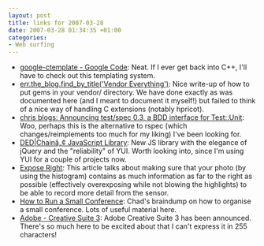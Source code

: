```yaml
---
layout: post
title: links for 2007-03-28
date: 2007-03-28 01:34:35 +01:00
categories:
- Web surfing
---
```

* [google-ctemplate - Google Code](http://code.google.com/p/google-ctemplate/): Neat.  If I ever get back into C++, I'll have to check out this templating system.
* [err.the_blog.find_by_title('Vendor Everything')](http://errtheblog.com/post/2120): Nice write-up of how to put gems in your vendor/ directory.  We have done exactly as was documented here (and I meant to document it myself!) but failed to think of a nice way of handling C extensions (notably hpricot).
* [chris blogs: Announcing test/spec 0.3, a BDD interface for Test::Unit](http://chneukirchen.org/blog/archive/2007/01/announcing-test-spec-0-3-a-bdd-interface-for-test-unit.html): Woo, perhaps this is the alternative to rspec (which changes/reimplements too much for my liking) I've been looking for.
* [DED|Chainâ„¢ JavaScript Library](http://dedchain.dustindiaz.com/): New JS library with the elegance of jQuery and the "reliability" of YUI.  Worth looking into, since I'm using YUI for a couple of projects now.
* [Expose Right](http://www.luminous-landscape.com/tutorials/expose-right.shtml): This article talks about making sure that your photo (by using the histogram) contains as much information as far to the right as possible (effectively overexposing while not blowing the highlights) to be able to record more detail from the sensor.
* [How to Run a Small Conference](http://www.chadfowler.com/2007/3/26/how-to-run-a-small-conference): Chad's braindump on how to organise a small conference.  Lots of useful material here.
* [Adobe - Creative Suite 3](http://www.adobe.com/products/creativesuite/): Adobe Creative Suite 3 has been announced.  There's so much here to be excited about that I can't express it in 255 characters!

